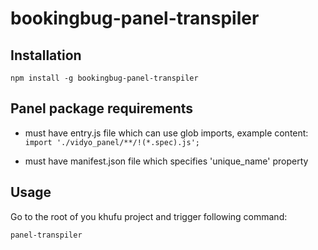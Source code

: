 # bookingbug-panel-transpiler

## Installation 

```npm install -g bookingbug-panel-transpiler```

## Panel package requirements

- must have entry.js file which can use glob imports, example content:
    ```import './vidyo_panel/**/!(*.spec).js';```

- must have manifest.json file which specifies 'unique_name' property    

## Usage 
Go to the root of you khufu project and trigger following command: 

```panel-transpiler```
         


    